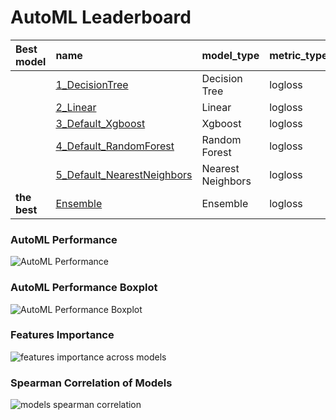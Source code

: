 # AutoML Leaderboard

| Best model   | name                                                               | model_type        | metric_type   |   metric_value |   train_time |
|:-------------|:-------------------------------------------------------------------|:------------------|:--------------|---------------:|-------------:|
|              | [1_DecisionTree](1_DecisionTree/README.md)                         | Decision Tree     | logloss       |      11.5129   |        23.78 |
|              | [2_Linear](2_Linear/README.md)                                     | Linear            | logloss       |       0.456629 |        24.18 |
|              | [3_Default_Xgboost](3_Default_Xgboost/README.md)                   | Xgboost           | logloss       |       1.42126  |        24.87 |
|              | [4_Default_RandomForest](4_Default_RandomForest/README.md)         | Random Forest     | logloss       |       1.63988  |        50.45 |
|              | [5_Default_NearestNeighbors](5_Default_NearestNeighbors/README.md) | Nearest Neighbors | logloss       |       0.788799 |        10.02 |
| **the best** | [Ensemble](Ensemble/README.md)                                     | Ensemble          | logloss       |       0.398333 |         0.55 |

### AutoML Performance
![AutoML Performance](ldb_performance.png)

### AutoML Performance Boxplot
![AutoML Performance Boxplot](ldb_performance_boxplot.png)

### Features Importance
![features importance across models](features_heatmap.png)



### Spearman Correlation of Models
![models spearman correlation](correlation_heatmap.png)

